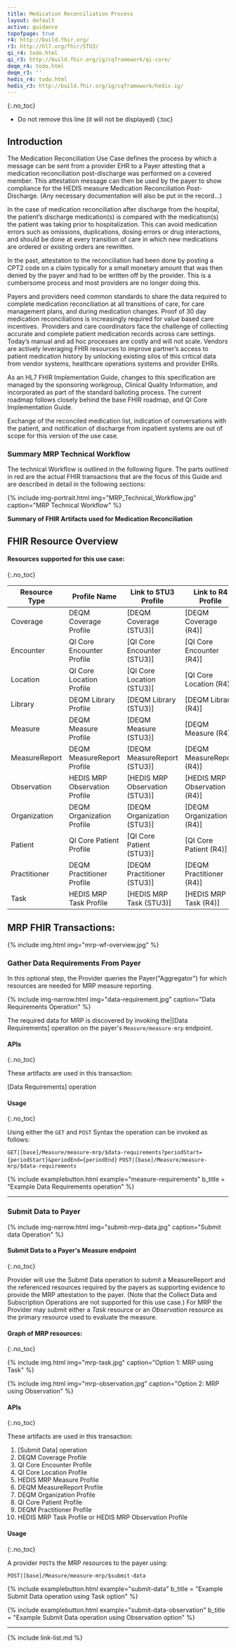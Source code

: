 ```yaml
---
title: Medication Reconciliation Process
layout: default
active: guidance
topofpage: true
r4: http://build.fhir.org/
r3: http://hl7.org/fhir/STU3/
qi_r4: todo.html
qi_r3: http://build.fhir.org/ig/cqframework/qi-core/
deqm_r4: todo.html
deqm_r3: ''
hedis_r4: todo.html
hedis_r3: http://build.fhir.org/ig/cqframework/hedis-ig/
---
```


{:.no_toc}

<!-- TOC  the css styling for this is \pages\assets\css\project.css under 'markdown-toc'-->

* Do not remove this line (it will not be displayed)
{:toc}

##  Introduction

The Medication Reconciliation Use Case defines the process by which a message can be sent from a provider EHR to a Payer attesting that a medication reconciliation post-discharge was performed on a covered member. This attestation message can then be used by the payer to show compliance for the HEDIS measure Medication Reconciliation Post-Discharge.   (Any necessary documentation will also be put in the record…)

In the case of medication reconciliation after discharge from the hospital, the patient’s discharge medication(s) is compared with the medication(s) the patient was taking prior to hospitalization. This can avoid medication errors such as omissions, duplications, dosing errors or drug interactions, and should be done at every transition of care in which new medications are ordered or existing orders are rewritten.

In the past, attestation to the reconciliation had been done by posting a CPT2 code on a claim typically for a small monetary amount that was then denied by the payer and had to be written off by the provider.  This is a cumbersome process and most providers are no longer doing this.

Payers and providers need common standards to share the data required to complete medication reconciliation at all transitions of care, for care management plans, and during medication changes. Proof of 30 day medication reconciliations is increasingly required for value based care incentives.  Providers and care coordinators face the challenge of collecting accurate and complete patient medication records across care settings. Today’s manual and ad hoc processes are costly and will not scale. Vendors are actively leveraging FHIR resources to improve partner’s access to patient medication history by unlocking existing silos of this critical data from vendor systems, healthcare operations systems and provider EHRs.

As an HL7 FHIR Implementation Guide, changes to this specification are managed by the sponsoring workgroup, Clinical Quality Information, and incorporated as part of the standard balloting process. The current roadmap follows closely behind the base FHIR roadmap, and QI Core Implementation Guide.

Exchange of the reconciled medication list, indication of conversations with the patient, and notification of discharge from inpatient systems are out of scope for this version of the use case.

### Summary MRP Technical Workflow

The technical Workflow is outlined in the following figure.  The parts outlined in red are the actual FHIR transactions that are the focus of this Guide and are described in detail in the following sections:

{% include img-portrait.html img="MRP_Technical_Workflow.jpg" caption="MRP Technical Workflow" %}

**Summary of FHIR Artifacts used for Medication Reconciliation**

## FHIR Resource Overview

#### Resources supported for this use case:
{:.no_toc}

|Resource Type|Profile Name|Link to STU3 Profile|Link to R4 Profile|
|---|---|---|---|
|Coverage|DEQM Coverage Profile|[DEQM Coverage (STU3)]|[DEQM Coverage (R4)]|
|Encounter|QI Core Encounter Profile|[QI Core Encounter (STU3)]|[QI Core Encounter (R4)]|
|Location|QI Core Location Profile|[QI Core Location (STU3)]|[QI Core Location (R4)]|
|Library|DEQM Library Profile|[DEQM Library (STU3)]|[DEQM Library (R4)]|
|Measure|DEQM Measure Profile|[DEQM Measure (STU3)]|[DEQM Measure (R4)]|
|MeasureReport|DEQM MeasureReport Profile|[DEQM MeasureReport (STU3)]|[DEQM MeasureReport (R4)]|
|Observation|HEDIS MRP Observation Profile|[HEDIS MRP Observation (STU3)]|[HEDIS MRP Observation (R4)]|
|Organization|DEQM Organization Profile|[DEQM Organization (STU3)]|[DEQM Organization (R4)]|
|Patient|QI Core Patient Profile|[QI Core Patient (STU3)]|[QI Core Patient (R4)]|
|Practitioner|DEQM Practitioner Profile|[DEQM Practitioner (STU3)]|[DEQM Practitioner (R4)]|
|Task|HEDIS MRP Task Profile|[HEDIS MRP Task (STU3)]|[HEDIS MRP Task (R4)]|

## MRP FHIR Transactions:

{% include img.html img="mrp-wf-overview.jpg" %}

### Gather Data Requirements From Payer


In this optional step, the Provider queries the Payer("Aggregator") for which resources are needed for MRP measure reporting.

{% include img-narrow.html img="data-requirement.jpg" caption="Data Requirements Operation" %}

The required data for MRP is discovered by invoking the|[Data Requirements] operation on the payer's `Measure/measure-mrp` endpoint.

#### APIs
{:.no_toc}

These artifacts are used in this transaction:

[Data Requirements] operation

#### Usage
{:.no_toc}

Using either the `GET` and `POST` Syntax the operation can be invoked as follows:

`GET|[base]/Measure/measure-mrp/$data-requirements?periodStart={periodStart}&periodEnd={periodEnd}`
`POST|[base]/Measure/measure-mrp/$data-requirements`

{% include examplebutton.html example="measure-requirements" b_title = "Example Data Requirements operation" %}

---

### Submit Data to Payer

{% include img-narrow.html img="submit-mrp-data.jpg" caption="Submit data Operation" %}

#### Submit Data to a Payer's Measure endpoint
{:.no_toc}

Provider will use the Submit Data operation to submit a MeasureReport and the referenced resources required by the payers as supporting evidence to provide the MRP attestation to the payer.  (Note that the Collect Data and Subscription Operations are not supported for this use case.)  For MRP the Provider may submit either a *Task* resource or an *Observation* resource as the primary resource used to evaluate the measure.

#### Graph of MRP resources:
{:.no_toc}

{% include img.html img="mrp-task.jpg" caption="Option 1: MRP using Task" %}

{% include img.html img="mrp-observation.jpg" caption="Option 2: MRP using Observation" %}

#### APIs
{:.no_toc}

These artifacts are used in this transaction:

1. [Submit Data] operation
1. DEQM Coverage Profile
1. QI Core Encounter Profile
1. QI Core Location Profile
1. HEDIS MRP Measure Profile
1. DEQM MeasureReport Profile
1. DEQM Organization Profile
1. QI Core Patient Profile
1. DEQM Practitioner Profile
1. HEDIS MRP Task Profile or HEDIS MRP Observation Profile

#### Usage
{:.no_toc}

A provider `POST`s the MRP resources to the payer using:

`POST|[base]/Measure/measure-mrp/$submit-data`



{% include examplebutton.html example="submit-data" b_title = "Example Submit Data operation using Task option" %}

<!--
[![Run in Postman](https://run.pstmn.io/button.svg)](https://app.getpostman.com/run-collection/22fbcdcc6df16bace3b0)
-->


{% include examplebutton.html example="submit-data-observation"  b_title = "Example Submit Data operation using Observation option" %}

<!-- >[![Run in Postman](https://run.pstmn.io/button.svg)](https://app.getpostman.com/run-collection/22fbcdcc6df16bace3b0)
-->

---
<!--{% raw %}

### Usage

example how to use a button to expand an inline example....

{% include examplebutton.html example="foo" %}

{% endraw %}-->

{% include link-list.md %}

